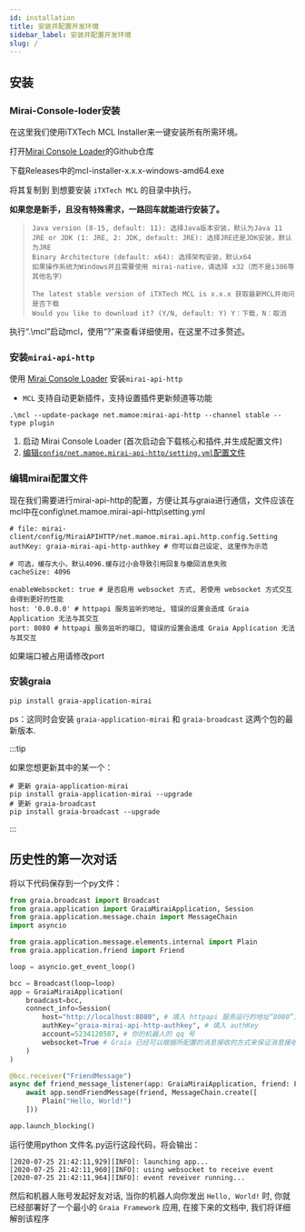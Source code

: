 ```yaml
---
id: installation
title: 安装并配置开发环境
sidebar_label: 安装并配置开发环境
slug: /
---
```


## 安装

### Mirai-Console-loder安装
在这里我们使用iTXTech MCL Installer来一键安装所有所需环境。

打开[Mirai Console Loader](https://github.com/iTXTech/mcl-installer)的Github仓库

下载Releases中的mcl-installer-x.x.x-windows-amd64.exe

将其复制到 到想要安装 `iTXTech MCL` 的目录中执行。

**如果您是新手，且没有特殊需求，一路回车就能进行安装了。**

> ```
> Java version (8-15, default: 11): 选择Java版本安装，默认为Java 11
> JRE or JDK (1: JRE, 2: JDK, default: JRE): 选择JRE还是JDK安装，默认为JRE
> Binary Architecture (default: x64): 选择架构安装，默认x64
> 如果操作系统为Windows并且需要使用 mirai-native，请选择 x32（而不是i386等其他名字）
> 
> The latest stable version of iTXTech MCL is x.x.x 获取最新MCL并询问是否下载
> Would you like to download it? (Y/N, default: Y) Y：下载，N：取消
> ```

执行“.\mcl”启动mcl，使用“?”来查看详细使用，在这里不过多赘述。

### 安装`mirai-api-http`

使用 [Mirai Console Loader](https://github.com/iTXTech/mirai-console-loader) 安装`mirai-api-http`

- `MCL` 支持自动更新插件，支持设置插件更新频道等功能

```
.\mcl --update-package net.mamoe:mirai-api-http --channel stable --type plugin
```
1. 启动 Mirai Console Loader (首次启动会下载核心和插件,并生成配置文件)
2. [编辑`config/net.mamoe.mirai-api-http/setting.yml`配置文件](#编辑mirai配置文件)

### 编辑mirai配置文件

现在我们需要进行mirai-api-http的配置，方便让其与graia进行通信，文件应该在mcl中在config\net.mamoe.mirai-api-http\setting.yml

```
# file: mirai-client/config/MiraiAPIHTTP/net.mamoe.mirai.api.http.config.Setting
authKey: graia-mirai-api-http-authkey # 你可以自己设定, 这里作为示范

# 可选，缓存大小，默认4096.缓存过小会导致引用回复与撤回消息失败
cacheSize: 4096

enableWebsocket: true # 是否启用 websocket 方式, 若使用 websocket 方式交互会得到更好的性能
host: '0.0.0.0' # httpapi 服务监听的地址, 错误的设置会造成 Graia Application 无法与其交互
port: 8080 # httpapi 服务监听的端口, 错误的设置会造成 Graia Application 无法与其交互
```

如果端口被占用请修改port

### 安装graia

```
pip install graia-application-mirai
```

ps：这同时会安装 `graia-application-mirai` 和 `graia-broadcast` 这两个包的最新版本.

:::tip

如果您想更新其中的某一个：

```
# 更新 graia-application-mirai
pip install graia-application-mirai --upgrade
# 更新 graia-broadcast
pip install graia-broadcast --upgrade
```

:::

## 历史性的第一次对话

将以下代码保存到一个py文件：

```python
from graia.broadcast import Broadcast
from graia.application import GraiaMiraiApplication, Session
from graia.application.message.chain import MessageChain
import asyncio

from graia.application.message.elements.internal import Plain
from graia.application.friend import Friend

loop = asyncio.get_event_loop()

bcc = Broadcast(loop=loop)
app = GraiaMiraiApplication(
    broadcast=bcc,
    connect_info=Session(
        host="http://localhost:8080", # 填入 httpapi 服务运行的地址“8080”为您所写的port
        authKey="graia-mirai-api-http-authkey", # 填入 authKey
        account=5234120587, # 你的机器人的 qq 号
        websocket=True # Graia 已经可以根据所配置的消息接收的方式来保证消息接收部分的正常运作.
    )
)

@bcc.receiver("FriendMessage")
async def friend_message_listener(app: GraiaMiraiApplication, friend: Friend):
    await app.sendFriendMessage(friend, MessageChain.create([
        Plain("Hello, World!")
    ]))

app.launch_blocking()
```

运行使用python 文件名.py运行这段代码，将会输出：

```
[2020-07-25 21:42:11,929][INFO]: launching app...
[2020-07-25 21:42:11,960][INFO]: using websocket to receive event
[2020-07-25 21:42:11,964][INFO]: event reveiver running...
```

然后和机器人账号发起好友对话, 当你的机器人向你发出 `Hello, World!` 时, 你就已经部署好了一个最小的 `Graia Framework` 应用, 在接下来的文档中, 我们将详细解剖该程序
